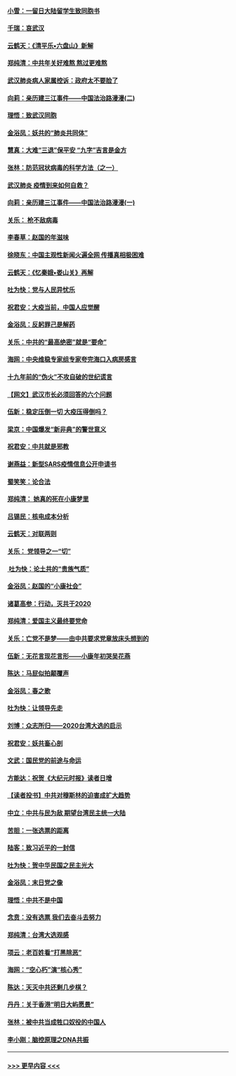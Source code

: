 #### [小雪：一留日大陆留学生致同胞书](../pages/nsc993/n11834624.md?t=02010233) 
#### [千瑞：哀武汉](../pages/nsc993/n11833647.md?t=02010233) 
#### [云鹤天：《清平乐▪六盘山》新解](../pages/nsc993/n11833611.md?t=02010233) 
#### [郑纯清：中共年关好难熬 熬过更难熬](../pages/nsc993/n11833489.md?t=02010233) 
#### [武汉肺炎病人家属控诉：政府太不要脸了](../pages/nsc993/n11833205.md?t=02010233) 
#### [向莉：亲历建三江事件——中国法治路漫漫(二)](../pages/nsc993/n11829102.md?t=02010233) 
#### [理悟：致武汉同胞](../pages/nsc993/n11831522.md?t=02010233) 
#### [金浴凤：妖共的“肺炎共同体”](../pages/nsc993/n11829448.md?t=02010233) 
#### [慧真：大难“三退”保平安 “九字”吉言是金方](../pages/nsc993/n11829501.md?t=02010233) 
#### [张林：防范冠状病毒的科学方法（之一）](../pages/nsc993/n11828618.md?t=02010233) 
#### [武汉肺炎 疫情到来如何自救？](../pages/nsc993/n11827632.md?t=02010233) 
#### [向莉：亲历建三江事件——中国法治路漫漫(一)](../pages/nsc993/n11827190.md?t=02010233) 
#### [关乐： 枪不敌病毒](../pages/nsc993/n11826746.md?t=02010233) 
#### [李春草：赵国的年滋味](../pages/nsc993/n11826321.md?t=02010233) 
#### [徐晓东：中国主观性新闻火遍全网 传播真相极困难](../pages/nsc993/n11826508.md?t=02010233) 
#### [云鹤天：《忆秦娥▪娄山关》再解](../pages/nsc993/n11824682.md?t=02010233) 
#### [吐为快：党与人民异忧乐](../pages/nsc993/n11824660.md?t=02010233) 
#### [祝君安：大疫当前，中国人应觉醒](../pages/nsc993/n11821946.md?t=02010233) 
#### [金浴凤：反躬罪己是解药](../pages/nsc993/n11820280.md?t=02010233) 
#### [关乐：中共的“最高绝密”就是“要命”](../pages/nsc993/n11816946.md?t=02010233) 
#### [海网：中央维稳专家组专家夸完海口入病房感言](../pages/nsc993/n11815138.md?t=02010233) 
#### [十九年前的“伪火”不攻自破的世纪谎言](../pages/nsc993/n11813238.md?t=02010233) 
#### [【网文】武汉市长必须回答的六个问题](../pages/nsc993/n11813848.md?t=02010233) 
#### [伍新：稳定压倒一切 大疫压得倒吗？](../pages/nsc993/n11812634.md?t=02010233) 
#### [梁京：中国爆发“新非典”的警世意义](../pages/nsc993/n11812554.md?t=02010233) 
#### [祝君安：中共就是邪教](../pages/nsc993/n11812431.md?t=02010233) 
#### [谢燕益：新型SARS疫情信息公开申请书](../pages/nsc993/n11808840.md?t=02010233) 
#### [蜀笑笑：论合法](../pages/nsc993/n11808064.md?t=02010233) 
#### [郑纯清： 她真的死在小康梦里](../pages/nsc993/n11806623.md?t=02010233) 
#### [吕锡民：核电成本分析](../pages/nsc993/n11806284.md?t=02010233) 
#### [云鹤天：对联两则](../pages/nsc993/n11805957.md?t=02010233) 
#### [关乐： 党领导之一“切”](../pages/nsc993/n11804505.md?t=02010233) 
#### [ 吐为快：论土共的“贵族气质”](../pages/nsc993/n11804490.md?t=02010233) 
#### [金浴凤：赵国的“小康社会”](../pages/nsc993/n11804452.md?t=02010233) 
#### [诸葛高参：行动，灭共于2020](../pages/nsc993/n11804120.md?t=02010233) 
#### [郑纯清：爱国主义最终要党命](../pages/nsc993/n11802197.md?t=02010233) 
#### [关乐：亡党不是梦——由中共要求党章放床头想到的](../pages/nsc993/n11802156.md?t=02010233) 
#### [伍新：无花言现花言形——小康年初哭吴花燕](../pages/nsc993/n11800044.md?t=02010233) 
#### [陈达：马屁似拍颠覆声](../pages/nsc993/n11800010.md?t=02010233) 
#### [金浴凤：春之歌](../pages/nsc993/n11797687.md?t=02010233) 
#### [吐为快：让领导先走](../pages/nsc993/n11797512.md?t=02010233) 
#### [刘博：众志所归——2020台湾大选的启示](../pages/nsc993/n11796878.md?t=02010233) 
#### [祝君安：妖共畜心剖](../pages/nsc993/n11794273.md?t=02010233) 
#### [文武：国民党的前途与命运](../pages/nsc993/n11794198.md?t=02010233) 
#### [方能达：祝贺《大纪元时报》读者日增](../pages/nsc993/n11793807.md?t=02010233) 
#### [【读者投书】中共对穆斯林的迫害成扩大趋势](../pages/nsc993/n11791371.md?t=02010233) 
#### [中立：中共与民为敌 期望台湾民主统一大陆](../pages/nsc993/n11790392.md?t=02010233) 
#### [苦胆：一张选票的距离](../pages/nsc993/n11788914.md?t=02010233) 
#### [陆客：致习近平的一封信](../pages/nsc993/n11788867.md?t=02010233) 
#### [吐为快：贺中华民国之民主光大](../pages/nsc993/n11788618.md?t=02010233) 
#### [金浴凤：末日党之像](../pages/nsc993/n11787475.md?t=02010233) 
#### [理悟：中共不是中国](../pages/nsc993/n11787463.md?t=02010233) 
#### [念贲：没有选票  我们去奋斗去努力](../pages/nsc993/n11787398.md?t=02010233) 
#### [郑纯清：台湾大选观感](../pages/nsc993/n11786210.md?t=02010233) 
#### [项云：老百姓看“打黑除恶”](../pages/nsc993/n11785398.md?t=02010233) 
#### [海网：“空心朽”演“核心秀”](../pages/nsc993/n11783874.md?t=02010233) 
#### [陈达：天灭中共还剩几步棋？](../pages/nsc993/n11783719.md?t=02010233) 
#### [丹丹：关于香港“明日大屿愿景”](../pages/nsc993/n11783273.md?t=02010233) 
#### [张林：被中共当成牲口奴役的中国人](../pages/nsc993/n11782397.md?t=02010233) 
#### [李小刚：脑控原理之DNA共振](../pages/nsc993/n11780962.md?t=02010233) 

----
#### [ >>> 更早内容 <<< ](../indexes/nsc993-earlier.md)
